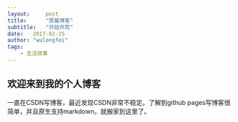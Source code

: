 ```yaml
---
layout:     post
title:      "首篇博客"
subtitle:   "开始开荒" 
date:   2017-02-25
author: "wulongfei"
tags:
    - 生活琐事
---
```

## 欢迎来到我的个人博客
一直在CSDN写博客，最近发现CSDN非常不稳定。了解到github pages写博客很简单，并且原生支持markdown，就搬家到这里了。